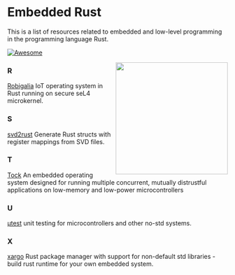 # Embedded Rust

This is a list of resources related to embedded and low-level programming in the programming language Rust.

[![Awesome](https://awesome.re/badge.svg)](https://awesome.re)



[<img src="https://rawgit.com/berkus/awesome-embedded-rust/master/rust-embedded-logo-256x256.png" align="right" width="256">](http://www.rust-embedded.org)



### R

[Robigalia](https://robigalia.org) IoT operating system in Rust running on secure seL4 microkernel.

### S

[svd2rust](https://github.com/japaric/svd2rust) Generate Rust structs with register mappings from SVD files.

### T

[Tock](https://www.tockos.org) An embedded operating system designed for running multiple concurrent, mutually distrustful applications on low-memory and low-power microcontrollers

### U

[μtest](https://github.com/japaric/utest) unit testing for microcontrollers and other no-std systems.

### X

[xargo](https://github.com/japaric/xargo) Rust package manager with support for non-default std libraries - build rust runtime for your own embedded system.